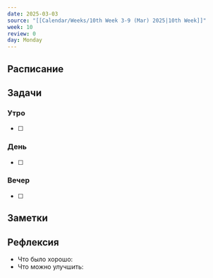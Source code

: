 ```yaml
---
date: 2025-03-03
source: "[[Calendar/Weeks/10th Week 3-9 (Mar) 2025|10th Week]]"
week: 10
review: 0
day: Monday
---
```



## Расписание

## Задачи

### Утро

- [ ]

### День

- [ ]

### Вечер

- [ ]

## Заметки

## Рефлексия

- Что было хорошо:
- Что можно улучшить: